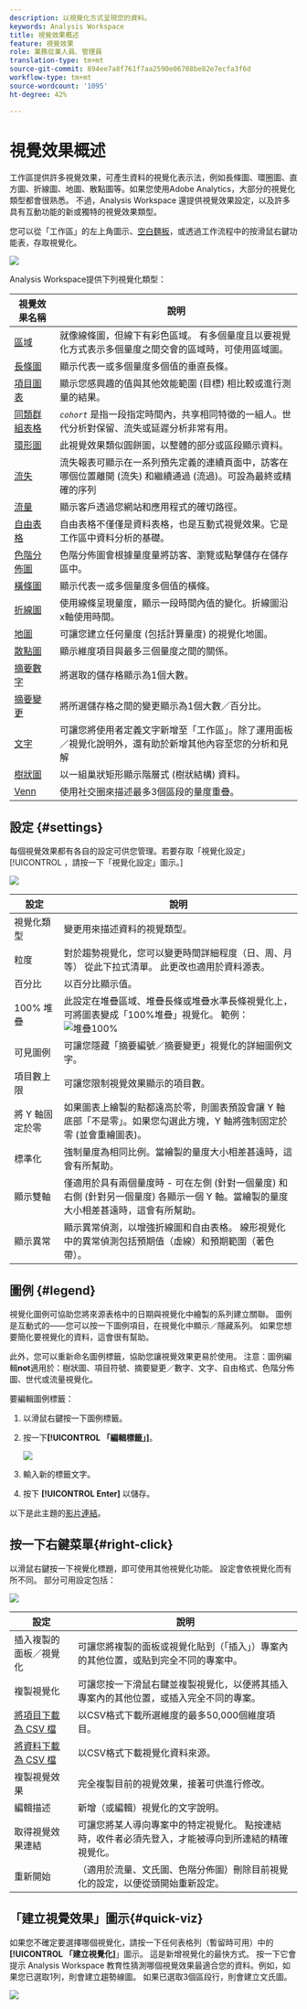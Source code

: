 ```yaml
---
description: 以視覺化方式呈現您的資料。
keywords: Analysis Workspace
title: 視覺效果概述
feature: 視覺效果
role: 業務從業人員、管理員
translation-type: tm+mt
source-git-commit: 894ee7a8f761f7aa2590e06708be82e7ecfa3f6d
workflow-type: tm+mt
source-wordcount: '1095'
ht-degree: 42%

---
```



# 視覺效果概述

工作區提供許多視覺效果，可產生資料的視覺化表示法，例如長條圖、環圈圖、直方圖、折線圖、地圖、散點圖等。如果您使用Adobe Analytics，大部分的視覺化類型都會很熟悉。 不過，Analysis Workspace 還提供視覺效果設定，以及許多具有互動功能的新或獨特的視覺效果類型。

您可以從「工作區」的左上角圖示、[空白麵板](https://experienceleague.adobe.com/docs/analytics/analyze/analysis-workspace/panels/blank-panel.html?lang=zh-Hant)，或透過工作流程中的按滑鼠右鍵功能表，存取視覺化。

![](assets/viz-rail.png)

Analysis Workspace提供下列視覺化類型：

| 視覺效果名稱 | 說明 |
| --- | --- |
| [區域](/help/analyze/analysis-workspace/visualizations/area.md) | 就像線條圖，但線下有彩色區域。 有多個量度且以要視覺化方式表示多個量度之間交會的區域時，可使用區域圖。 |
| [長條圖](/help/analyze/analysis-workspace/visualizations/bar.md) | 顯示代表一或多個量度多個值的垂直長條。 |
| [項目圖表](/help/analyze/analysis-workspace/visualizations/bullet-graph.md) | 顯示您感興趣的值與其他效能範圍 (目標) 相比較或進行測量的結果。 |
| [同類群組表格](/help/analyze/analysis-workspace/visualizations/cohort-table/cohort-analysis.md) | *`cohort`* 是指一段指定時間內，共享相同特徵的一組人。世代分析對保留、流失或延遲分析非常有用。 |
| [環形圖](/help/analyze/analysis-workspace/visualizations/donut.md) | 此視覺效果類似圓餅圖，以整體的部分或區段顯示資料。 |
| [流失](/help/analyze/analysis-workspace/visualizations/fallout/fallout-flow.md) | 流失報表可顯示在一系列預先定義的連續頁面中，訪客在哪個位置離開 (流失) 和繼續通過 (流過)。可設為最終或精確的序列 |
| [流量](/help/analyze/analysis-workspace/visualizations/c-flow/flow.md) | 顯示客戶透過您網站和應用程式的確切路徑。 |
| [自由表格](/help/analyze/analysis-workspace/visualizations/freeform-table/freeform-table.md) | 自由表格不僅僅是資料表格，也是互動式視覺效果。它是工作區中資料分析的基礎。 |
| [色階分佈圖](/help/analyze/analysis-workspace/visualizations/histogram.md) | 色階分佈圖會根據量度量將訪客、瀏覽或點擊儲存在儲存區中。 |
| [橫條圖](/help/analyze/analysis-workspace/visualizations/horizontal-bar.md) | 顯示代表一或多個量度多個值的橫條。 |
| [折線圖](/help/analyze/analysis-workspace/visualizations/line.md) | 使用線條呈現量度，顯示一段時間內值的變化。折線圖沿x軸使用時間。 |
| [地圖](/help/analyze/analysis-workspace/visualizations/map-visualization.md) | 可讓您建立任何量度 (包括計算量度) 的視覺化地圖。 |
| [散點圖](/help/analyze/analysis-workspace/visualizations/scatterplot.md) | 顯示維度項目與最多三個量度之間的關係。 |
| [摘要數字](/help/analyze/analysis-workspace/visualizations/summary-number-change.md) | 將選取的儲存格顯示為1個大數。 |
| [摘要變更](/help/analyze/analysis-workspace/visualizations/summary-number-change.md) | 將所選儲存格之間的變更顯示為1個大數／百分比。 |
| [文字](/help/analyze/analysis-workspace/visualizations/text.md) | 可讓您將使用者定義文字新增至「工作區」。除了運用面板／視覺化說明外，還有助於新增其他內容至您的分析和見解 |
| [樹狀圖](/help/analyze/analysis-workspace/visualizations/treemap.md) | 以一組巢狀矩形顯示階層式 (樹狀結構) 資料。 |
| [Venn](/help/analyze/analysis-workspace/visualizations/venn.md) | 使用社交圈來描述最多3個區段的量度重疊。 |

## 設定 {#settings}

每個視覺效果都有各自的設定可供您管理。若要存取「視覺化設定」[!UICONTROL ，請按一下「視覺化設定」圖示。]

![](assets/settings.png)

| 設定 | 說明 |
| --- | --- |
| 視覺化類型 | 變更用來描述資料的視覺類型。 |
| 粒度 | 對於趨勢視覺化，您可以變更時間詳細程度（日、周、月等） 從此下拉式清單。 此更改也適用於資料源表。 |
| 百分比 | 以百分比顯示值。 |
| 100% 堆疊 | 此設定在堆疊區域、堆疊長條或堆疊水準長條視覺化上，可將圖表變成「100%堆疊」視覺化。 範例：![堆疊100%](assets/stacked_100_percent.png) |
| 可見圖例 | 可讓您隱藏「摘要編號／摘要變更」視覺化的詳細圖例文字。 |
| 項目數上限 | 可讓您限制視覺效果顯示的項目數。 |
| 將 Y 軸固定於零 | 如果圖表上繪製的點都遠高於零，則圖表預設會讓 Y 軸底部「不是零」。如果您勾選此方塊，Y 軸將強制固定於零 (並會重繪圖表)。 |
| 標準化 | 強制量度為相同比例。當繪製的量度大小相差甚遠時，這會有所幫助。 |
| 顯示雙軸 | 僅適用於具有兩個量度時 - 可在左側 (針對一個量度) 和右側 (針對另一個量度) 各顯示一個 Y 軸。當繪製的量度大小相差甚遠時，這會有所幫助。 |
| 顯示異常 | 顯示異常偵測，以增強折線圖和自由表格。 線形視覺化中的異常偵測包括預期值（虛線）和預期範圍（著色帶）。 |

## 圖例 {#legend}

視覺化圖例可協助您將來源表格中的日期與視覺化中繪製的系列建立關聯。 圖例是互動式的——您可以按一下圖例項目，在視覺化中顯示／隱藏系列。 如果您想要簡化要視覺化的資料，這會很有幫助。

此外，您可以重新命名圖例標籤，協助您讓視覺效果更易於使用。 注意：圖例編輯&#x200B;**not**&#x200B;適用於：樹狀圖、項目符號、摘要變更／數字、文字、自由格式、色階分佈圖、世代或流量視覺化。

要編輯圖例標籤：

1. 以滑鼠右鍵按一下圖例標籤。
1. 按一下&#x200B;**[!UICONTROL 「編輯標籤」]**。

   ![](assets/edit-label.png)

1. 輸入新的標籤文字。
1. 按下 **[!UICONTROL Enter]** 以儲存。

以下是此主題的[影片連結](https://docs.adobe.com/content/help/en/analytics-learn/tutorials/analysis-workspace/visualizations/series-label-editing.html)。

## 按一下右鍵菜單{#right-click}

以滑鼠右鍵按一下視覺化標題，即可使用其他視覺化功能。 設定會依視覺化而有所不同。 部分可用設定包括：

![](assets/right-click.png)

| 設定 | 說明 |
| --- | --- |
| 插入複製的面板／視覺化 | 可讓您將複製的面板或視覺化貼到（「插入」）專案內的其他位置，或貼到完全不同的專案中。 |
| 複製視覺化 | 可讓您按一下滑鼠右鍵並複製視覺化，以便將其插入專案內的其他位置，或插入完全不同的專案。 |
| [將項目下載為 CSV 檔](https://experienceleague.adobe.com/docs/analytics/analyze/analysis-workspace/curate-share/download-send.html?#download-items) | 以CSV格式下載所選維度的最多50,000個維度項目。 |
| [將資料下載為 CSV 檔](https://experienceleague.adobe.com/docs/analytics/analyze/analysis-workspace/curate-share/download-send.html?#download-data) | 以CSV格式下載視覺化資料來源。 |
| 複製視覺效果 | 完全複製目前的視覺效果，接著可供進行修改。 |
| 編輯描述 | 新增（或編輯）視覺化的文字說明。 |
| 取得視覺效果連結 | 可讓您將某人導向專案中的特定視覺化。 點按連結時，收件者必須先登入，才能被導向到所連結的精確視覺化。 |
| 重新開始 | （適用於流量、文氏圖、色階分佈圖）刪除目前視覺化的設定，以便從頭開始重新設定。 |

## 「建立視覺效果」圖示{#quick-viz}

如果您不確定要選擇哪個視覺化，請按一下任何表格列（暫留時可用）中的&#x200B;**[!UICONTROL 「建立視覺化]**」圖示。 這是新增視覺化的最快方式。 按一下它會提示 Analysis Workspace 教育性猜測哪個視覺效果最適合您的資料。例如，如果您已選取1列，則會建立趨勢線圖。 如果已選取3個區段行，則會建立文氏圖。

![](assets/quick-viz.png)
